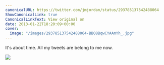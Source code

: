 ```yaml
---
canonicalURL: https://twitter.com/jmjordan/status/293785137542488064
ShowCanonicalLink: true
CanonicalLinkText: View original on
date: 2013-01-22T18:20:09+00:00
cover:
  image: "/images/293785137542488064-BBO8BqwCYAAmYh_.jpg"
---
```

It's about time. All my tweets are belong to me now. 

![](/images/293785137542488064-BBO8BqwCYAAmYh_.jpg)